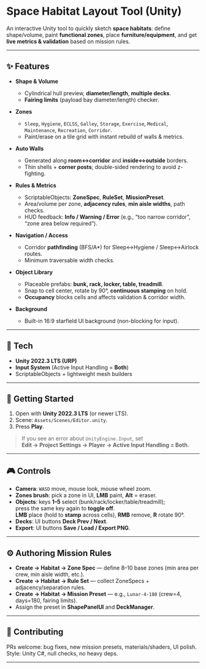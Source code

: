 # Space Habitat Layout Tool (Unity)

An interactive Unity tool to quickly sketch **space habitats**: define shape/volume, paint **functional zones**, place **furniture/equipment**, and get **live metrics & validation** based on mission rules.

---

## ✨ Features

- **Shape & Volume**
  - Cylindrical hull preview, **diameter/length**, **multiple decks**.
  - **Fairing limits** (payload bay diameter/length) checker.

- **Zones**
  - `Sleep`, `Hygiene`, `ECLSS`, `Galley`, `Storage`, `Exercise`, `Medical`, `Maintenance`, `Recreation`, `Corridor`.
  - Paint/erase on a tile grid with instant rebuild of walls & metrics.

- **Auto Walls**
  - Generated along **room↔corridor** and **inside↔outside** borders.
  - Thin shells + **corner posts**; double-sided rendering to avoid z-fighting.

- **Rules & Metrics**
  - ScriptableObjects: **ZoneSpec**, **RuleSet**, **MissionPreset**.
  - Area/volume per zone, **adjacency rules**, **min aisle widths**, path checks.
  - HUD feedback: **Info / Warning / Error** (e.g., “too narrow corridor”, “zone area below required”).

- **Navigation / Access**
  - Corridor **pathfinding** (BFS/A*) for Sleep↔Hygiene / Sleep↔Airlock routes.
  - Minimum traversable width checks.

- **Object Library**
  - Placeable prefabs: **bunk, rack, locker, table, treadmill**.
  - Snap to cell center, rotate by 90°, **continuous stamping** on hold.
  - **Occupancy** blocks cells and affects validation & corridor width.

- **Background**
  - Built-in 16:9 starfield UI background (non-blocking for input).

---

## 🧩 Tech

- **Unity 2022.3 LTS (URP)**
- **Input System** (Active Input Handling = **Both**)
- ScriptableObjects + lightweight mesh builders

---

## 🚀 Getting Started

1. Open with **Unity 2022.3 LTS** (or newer LTS).
2. Scene: `Assets/Scenes/Editor.unity`.
3. Press **Play**.

> If you see an error about `UnityEngine.Input`, set  
> **Edit → Project Settings → Player → Active Input Handling = Both**.

---

## 🎮 Controls

- **Camera**: `WASD` move, mouse look, mouse wheel zoom.
- **Zones brush**: pick a zone in UI, **LMB** paint, **Alt** = eraser.
- **Objects**: keys **1–5** select (bunk/rack/locker/table/treadmill);  
  press the same key again to **toggle off**.  
  **LMB** place (hold to **stamp** across cells), **RMB** remove, **R** rotate 90°.
- **Decks**: UI buttons **Deck Prev / Next**.
- **Export**: UI buttons **Save / Load / Export PNG**.

---

## ⚙️ Authoring Mission Rules

- **Create → Habitat → Zone Spec** — define 8–10 base zones (min area per crew, min aisle width, etc.).
- **Create → Habitat → Rule Set** — collect ZoneSpecs + adjacency/separation rules.
- **Create → Habitat → Mission Preset** — e.g., `Lunar-4-180` (crew=4, days=180, fairing limits).
- Assign the preset in **ShapePanelUI** and **DeckManager**.

---

## 🤝 Contributing

PRs welcome: bug fixes, new mission presets, materials/shaders, UI polish.  
Style: Unity C#, null checks, no heavy deps.

---
